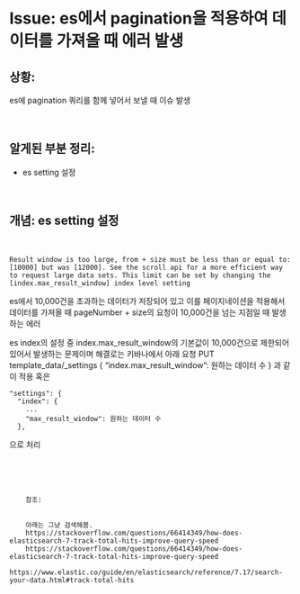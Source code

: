 <!--
author: Dailyscat
purpose: issue arrange
rules:
 (1) 헤더와 문단사이
    <br/>
    <br/>
 (2) 코드가 작성되는 부분은 >로 정리
 (3) 참조는 해당 내용 바로 아래
    <br/>
    <br/>
 (4) 명령어는 bold
 (5) 방안은 ## 안의 과정은 ###
-->

# Issue: es에서 pagination을 적용하여 데이터를 가져올 때 에러 발생

## 상황:
es에 pagination 쿼리를 함께 넣어서 보낼 때 이슈 발생

<br/>

## 알게된 부분 정리:

- es setting 설정

<br/>

## 개념: es setting 설정

<br/>

  ```
  Result window is too large, from + size must be less than or equal to: [10000] but was [12000]. See the scroll api for a more efficient way to request large data sets. This limit can be set by changing the [index.max_result_window] index level setting
  ```

  es에서 10,000건을 초과하는 데이터가 저장되어 있고 이를 페이지네이션을 적용해서 데이터를 가져올 때 pageNumber + size의 요청이 10,000건을 넘는 지점일 때 발생하는 에러

  es index의 설정 중 index.max_result_window의 기본값이 10,000건으로 제한되어 있어서 발생하는 문제이며 해결로는
  키바나에서 아래 요청
    PUT template_data/_settings
    {
    “index.max_result_window”: 원하는 데이터 수
    }
  과 같이 적용 혹은 
  
  ```
  "settings": {
    "index": {
      ...
      "max_result_window": 원하는 데이터 수
    },
  ```

  으로 처리

<br/>
<br/>
<br/>

        참조:
        

        아래는 그냥 검색해봄.
        https://stackoverflow.com/questions/66414349/how-does-elasticsearch-7-track-total-hits-improve-query-speed
        https://stackoverflow.com/questions/66414349/how-does-elasticsearch-7-track-total-hits-improve-query-speed
        https://www.elastic.co/guide/en/elasticsearch/reference/7.17/search-your-data.html#track-total-hits

<br/>

